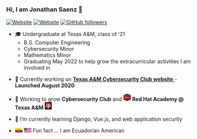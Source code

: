 ### Hi, I am Jonathan Saenz 👋

[![Website](https://img.shields.io/website?down_message=in%20maintenance&label=website&up_message=jonathanfsaenz.com&url=https%3A%2F%2Fjonathanfsaenz.com)](https://jonathanfsaenz.com)
[![Website](https://img.shields.io/website?color=blue&label=LinkedIn&logo=linkedin&up_message=jsaenz1&url=https%3A%2F%2Fwww.linkedin.com)](https://www.linkedin.com/in/jsaenz1/)
[![GitHub followers](https://img.shields.io/github/followers/saenzjonathan11?style=social)](https://github.com/saenzjonathan11?tab=followers)

- 🎓 Undergraduate at Texas A&M, class of '21
	- B.S. Computer Engineering
	- Cybersecurity Minor
	- Mathematics Minor
	- Graduating May 2022 to help grow the extracurricular activities I am involved in

* 💼 Currently working on <a href="http://cybr.club"> **Texas A&M Cybersecurity Club website** </a> - **Launched August 2020**

* 💯 Working to grow **Cybersecurity Club** </a> and 
  <img src="https://raw.githubusercontent.com/saenzjonathan11/saenzjonathan11/master/img/redhat-academy-logo.png" height="20" width="20"> **Red Hat Academy @ Texas A&M** <img src="https://raw.githubusercontent.com/saenzjonathan11/saenzjonathan11/master/img/tamu-logo.svg" height="20" width="20">
* 🌱 I’m currently learning Django, Vue.js, and web application security
* <img src="https://raw.githubusercontent.com/saenzjonathan11/saenzjonathan11/master/img/ecu.svg" width="20" height="12" > <img src="https://raw.githubusercontent.com/saenzjonathan11/saenzjonathan11/master/img/usa.svg" width="20" height="12"> Fun fact ... I am Ecuadorian American 
